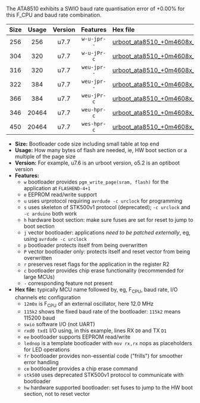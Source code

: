 The ATA8510 exhibits a SWIO baud rate quantisation error of +0.00% for this F_CPU and baud rate combination.

|Size|Usage|Version|Features|Hex file|
|:-:|:-:|:-:|:-:|:--|
|256|256|u7.7|`w-u-jpr--`|[urboot_ata8510_+0m4608x_+++1k2_swio_rxb0_txb1_lednop.hex](https://raw.githubusercontent.com/stefanrueger/urboot.hex/main/mcus/ata8510/external_oscillator/fcpu_+0m4608x/br_+++1k2/urboot_ata8510_+0m4608x_+++1k2_swio_rxb0_txb1_lednop.hex)|
|304|320|u7.7|`w-u-jPr-c`|[urboot_ata8510_+0m4608x_+++1k2_swio_rxb0_txb1_lednop_fr_ce.hex](https://raw.githubusercontent.com/stefanrueger/urboot.hex/main/mcus/ata8510/external_oscillator/fcpu_+0m4608x/br_+++1k2/urboot_ata8510_+0m4608x_+++1k2_swio_rxb0_txb1_lednop_fr_ce.hex)|
|316|320|u7.7|`weu-jpr--`|[urboot_ata8510_+0m4608x_+++1k2_swio_rxb0_txb1_ee.hex](https://raw.githubusercontent.com/stefanrueger/urboot.hex/main/mcus/ata8510/external_oscillator/fcpu_+0m4608x/br_+++1k2/urboot_ata8510_+0m4608x_+++1k2_swio_rxb0_txb1_ee.hex)|
|322|384|u7.7|`weu-jpr--`|[urboot_ata8510_+0m4608x_+++1k2_swio_rxb0_txb1_ee_lednop.hex](https://raw.githubusercontent.com/stefanrueger/urboot.hex/main/mcus/ata8510/external_oscillator/fcpu_+0m4608x/br_+++1k2/urboot_ata8510_+0m4608x_+++1k2_swio_rxb0_txb1_ee_lednop.hex)|
|366|384|u7.7|`weu-jPr-c`|[urboot_ata8510_+0m4608x_+++1k2_swio_rxb0_txb1_ee_lednop_fr_ce.hex](https://raw.githubusercontent.com/stefanrueger/urboot.hex/main/mcus/ata8510/external_oscillator/fcpu_+0m4608x/br_+++1k2/urboot_ata8510_+0m4608x_+++1k2_swio_rxb0_txb1_ee_lednop_fr_ce.hex)|
|346|20464|u7.7|`weu-hpr-c`|[urboot_ata8510_+0m4608x_+++1k2_swio_rxb0_txb1_ee_lednop_fr_ce_hw.hex](https://raw.githubusercontent.com/stefanrueger/urboot.hex/main/mcus/ata8510/external_oscillator/fcpu_+0m4608x/br_+++1k2/urboot_ata8510_+0m4608x_+++1k2_swio_rxb0_txb1_ee_lednop_fr_ce_hw.hex)|
|450|20464|u7.7|`wes-hpr-c`|[urboot_ata8510_+0m4608x_+++1k2_swio_rxb0_txb1_ee_lednop_fr_ce_stk500_hw.hex](https://raw.githubusercontent.com/stefanrueger/urboot.hex/main/mcus/ata8510/external_oscillator/fcpu_+0m4608x/br_+++1k2/urboot_ata8510_+0m4608x_+++1k2_swio_rxb0_txb1_ee_lednop_fr_ce_stk500_hw.hex)|

- **Size:** Bootloader code size including small table at top end
- **Usage:** How many bytes of flash are needed, ie, HW boot section or a multiple of the page size
- **Version:** For example, u7.6 is an urboot version, o5.2 is an optiboot version
- **Features:**
  + `w` bootloader provides `pgm_write_page(sram, flash)` for the application at `FLASHEND-4+1`
  + `e` EEPROM read/write support
  + `u` uses urprotocol requiring `avrdude -c urclock` for programming
  + `s` uses skeleton of STK500v1 protocol (deprecated); `-c urclock` and `-c arduino` both work
  + `h` hardware boot section: make sure fuses are set for reset to jump to boot section
  + `j` vector bootloader: applications *need to be patched externally*, eg, using `avrdude -c urclock`
  + `p` bootloader protects itself from being overwritten
  + `P` vector bootloader only: protects itself and reset vector from being overwritten
  + `r` preserves reset flags for the application in the register R2
  + `c` bootloader provides chip erase functionality (recommended for large MCUs)
  + `-` corresponding feature not present
- **Hex file:** typically MCU name followed by, eg, F<sub>CPU</sub>, baud rate, I/O channels etc configuration
  + `12m0x` is F<sub>CPU</sub> of an external oscillator, here 12.0 MHz
  + `115k2` shows the fixed baud rate of the bootloader: `115k2` means 115200 baud
  + `swio` software I/O (not UART)
  + `rxd0 txd1` I/O using, in this example, lines RX `D0` and TX `D1`
  + `ee` bootloader supports EEPROM read/write
  + `lednop` is a template bootloader with `mov rx,rx` nops as placeholders for LED operations
  + `fr` bootloader provides non-essential code ("frills") for smoother error handling
  + `ce` bootloader provides a chip erase command
  + `stk500` uses deprecated STK500v1 protocol to communicate with bootloader
  + `hw` hardware supported bootloader: set fuses to jump to the HW boot section, not to reset vector
